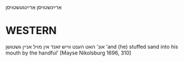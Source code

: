 אַרײַנשטויסן
אַרײַנגעשטויסן

WESTERN
========

אונ' האט הענט ווייש זאנד אין מויל אניין גשטושן
'and (he) stuffed sand into his mouth by the handful'
[Mayse Nikolsburg 1696, 310]